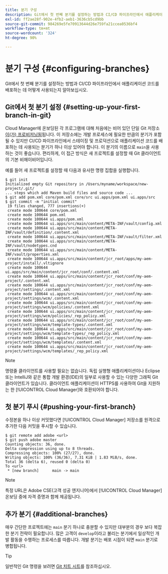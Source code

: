 ```yaml
---
title: 분기 구성
description: Git에서 첫 번째 분기를 설정하는 방법과 CI/CD 파이프라인에서 애플리케이션 코드를 배포하는 데 어떻게 사용되는지 알아보십시오.
exl-id: ff2ae28f-902e-4fb2-aeb1-3636cb5cd9bb
source-git-commit: 984269e5fe70913644d26e759fa21ccea0536bf4
workflow-type: tm+mt
source-wordcount: '324'
ht-degree: 90%

---
```



# 분기 구성 {#configuring-branches}

Git에서 첫 번째 분기를 설정하는 방법과 CI/CD 파이프라인에서 애플리케이션 코드를 배포하는 데 어떻게 사용되는지 알아보십시오.

## Git에서 첫 분기 설정 {#setting-up-your-first-branch-in-git}

Cloud Manager에 온보딩된 각 프로그램에 대해 처음에는 비어 있던 단일 Git 저장소 [이(가) 프로비저닝됨](/help/requirements/environment-provisioning.md)됩니다. 이 저장소에는 개발 프로세스에 필요한 만큼의 분기가 포함될 수 있지만 CI/CD 파이프라인에서 스테이징 및 프로덕션으로 애플리케이션 코드를 배포하는 데 사용되는 분기가 하나 이상 있어야 합니다. 이 분기의 이름으로 `main`을 사용하는 것이 좋습니다. 편리하게, 이 접근 방식은 새 프로젝트를 설정할 때 Git 클라이언트의 기본 비헤이비어입니다.

예를 들어 새 프로젝트를 설정할 때 다음과 유사한 명령 집합을 실행합니다.

```shell
$ git init
Initialized empty Git repository in /Users/myname/workspace/new-project/.git/
... steps which add Maven build files and source code ...
$ git add pom.xml core/pom.xml core/src ui.apps/pom.xml ui.apps/src
$ git commit -m "initial commit"
 19 files changed, 777 insertions(+)
 create mode 100644 core/pom.xml
 create mode 100644 pom.xml
 create mode 100644 ui.apps/pom.xml
 create mode 100644 ui.apps/src/main/content/META-INF/vault/config.xml
 create mode 100644 ui.apps/src/main/content/META-INF/vault/definition/.content.xml
 create mode 100644 ui.apps/src/main/content/META-INF/vault/filter.xml
 create mode 100644 ui.apps/src/main/content/META-INF/vault/nodetypes.cnd
 create mode 100644 ui.apps/src/main/content/META-INF/vault/properties.xml
 create mode 100644 ui.apps/src/main/content/jcr_root/apps/my-aem-project/install/.vltignore
 create mode 100644 ui.apps/src/main/content/jcr_root/conf/.content.xml
 create mode 100644 ui.apps/src/main/content/jcr_root/conf/my-aem-project/.content.xml
 create mode 100644 ui.apps/src/main/content/jcr_root/conf/my-aem-project/settings/.content.xml
 create mode 100644 ui.apps/src/main/content/jcr_root/conf/my-aem-project/settings/wcm/.content.xml
 create mode 100644 ui.apps/src/main/content/jcr_root/conf/my-aem-project/settings/wcm/policies/.content.xml
 create mode 100644 ui.apps/src/main/content/jcr_root/conf/my-aem-project/settings/wcm/policies/_rep_policy.xml
 create mode 100644 ui.apps/src/main/content/jcr_root/conf/my-aem-project/settings/wcm/template-types/.content.xml
 create mode 100644 ui.apps/src/main/content/jcr_root/conf/my-aem-project/settings/wcm/template-types/_rep_policy.xml
 create mode 100644 ui.apps/src/main/content/jcr_root/conf/my-aem-project/settings/wcm/templates/.content.xml
 create mode 100644 ui.apps/src/main/content/jcr_root/conf/my-aem-project/settings/wcm/templates/_rep_policy.xml
```

>[!NOTE]
>
>명령줄 클라이언트를 사용할 필요는 없습니다. 독립 실행형 애플리케이션이나 Eclipse 또는 IntelliJ와 같은 통합 개발 환경(IDE)의 일부로 사용할 수 있는 다양한 그래픽 Git 클라이언트가 있습니다. 클라이언트 애플리케이션이 HTTPS를 사용하여 Git을 지원하는 한 [!UICONTROL Cloud Manager]와 호환되어야 합니다.

## 첫 분기 푸시 {#pushing-your-first-branch}

수정본을 하나 이상 커밋했다면 [!UICONTROL Cloud Manager] 저장소를 원격으로 추가한 다음 커밋을 푸시할 수 있습니다.

```shell
$ git remote add adobe <url>
$ git push adobe master
Counting objects: 36, done.
Delta compression using up to 8 threads.
Compressing objects: 100% (27/27), done.
Writing objects: 100% (36/36), 7.31 KiB | 1.83 MiB/s, done.
Total 36 (delta 6), reused 0 (delta 0)
To <url>
 * [new branch]      main -> main
```

>[!NOTE]
>
>특정 URL은 Adobe CSE(고객 성공 엔지니어)에서 [!UICONTROL Cloud Manager] 온보딩 중에 자격 증명과 함께 제공됩니다.

## 추가 분기 {#additional-branches}

매우 간단한 프로젝트에는 `main` 분기 하나로 충분할 수 있지만 대부분의 경우 보다 복잡한 분기 전략이 필요합니다. 많은 고객이 `develop`이라고 불리는 분기에서 일상적인 개발 활동을 수행하는 프로세스를 따릅니다. 개발 분기는 배포 시점이 되면 `main` 분기로 병합됩니다.

>[!TIP]
>
>일반적인 Git 명령을 보려면 [Git 치트 시트](https://training.github.com/downloads/github-git-cheat-sheet)를 참조하십시오.
